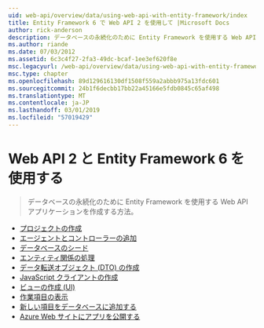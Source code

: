 ```yaml
---
uid: web-api/overview/data/using-web-api-with-entity-framework/index
title: Entity Framework 6 で Web API 2 を使用して |Microsoft Docs
author: rick-anderson
description: データベースの永続化のために Entity Framework を使用する Web API アプリケーションを作成する方法。
ms.author: riande
ms.date: 07/03/2012
ms.assetid: 6c3c4f27-2fa3-49dc-bcaf-1ee3ef620f8e
msc.legacyurl: /web-api/overview/data/using-web-api-with-entity-framework
msc.type: chapter
ms.openlocfilehash: 89d129616130df1508f559a2abbb975a13fdc601
ms.sourcegitcommit: 24b1f6decbb17bb22a45166e5fdb0845c65af498
ms.translationtype: MT
ms.contentlocale: ja-JP
ms.lasthandoff: 03/01/2019
ms.locfileid: "57019429"
---
```

<a name="using-web-api-2-with-entity-framework-6"></a>Web API 2 と Entity Framework 6 を使用する
====================
> データベースの永続化のために Entity Framework を使用する Web API アプリケーションを作成する方法。


- [プロジェクトの作成](part-1.md)
- [エージェントとコントローラーの追加](part-2.md)
- [データベースのシード](part-3.md)
- [エンティティ関係の処理](part-4.md)
- [データ転送オブジェクト (DTO) の作成](part-5.md)
- [JavaScript クライアントの作成](part-6.md)
- [ビューの作成 (UI)](part-7.md)
- [作業項目の表示](part-8.md)
- [新しい項目をデータベースに追加する](part-9.md)
- [Azure Web サイトにアプリを公開する](part-10.md)
